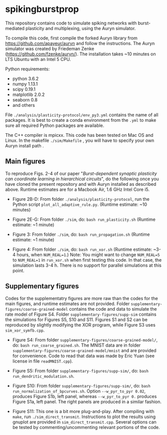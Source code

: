 # spikingburstprop
This repository contains code to simulate spiking networks with burst-mediated plasticity and multiplexing, using the Auryn simulator.

To compile this code, first compile the forked Auryn library from 
https://github.com/apayeur/auryn
and follow the instructions. 
The Auryn simulator was created by Friedeman Zenke (https://github.com/fzenke/auryn/).
The installation takes ~10 minutes on LTS Ubuntu with an Intel 5 CPU.

Python requirements:
* python 3.6.2
* numpy 1.13.1
* scipy 0.19.1
* matplotlib 2.0.2
* seaborn 0.8 
* and others

File  `./analysis/plasticity-protocol/env_py3.yml` contains the name of all packages. 
It is best to create a conda environment from the `.yml` to make sure all required Python packages are available.   

The C++ compiler is mpicxx. This code has been tested on Mac OS and Linux.
In the makefile `./sim/Makefile` , you will have to specify your own Auryn install path .

## Main figures
To reproduce Figs. 2-4 of our paper "*Burst-dependent synaptic plasticity can coordinate learning in hierarchical circuits*", do the following once you have cloned the present repository and with Auryn installed as described above. Runtime estimates are for a Macbook Air, 1.6 GHz Intel Core i5. 

* Figure 2B-D: From folder `./analysis/plasticity-protocol`, run the Python script `plot_all_adaptive_rule.py`.  (Runtime estimate: ~10 minutes)

* Figure 2E-G: From folder `./sim`, do: `bash run_plasticity.sh` (Runtime estimate: ~1 minute)

* Figure 3: From folder `./sim`, do: `bash run_propagation.sh` (Runtime estimate: ~1 minute)

* Figure 4: From folder `./sim`, do: `bash run_xor.sh` 
(Runtime estimate: ~3-4 hours, when `NUM_REAL=1`.) Note: You might want to change `NUM_REAL=5` to `NUM_REAL=1` in `run_xor.sh` when first testing this code. In that case, the simulation lasts 3-4 h. There is no support for parallel simulations at this point.

## Supplementary figures
Codes for the supplementatry figures are more raw than the codes for the main figures, and runtime estimates are not provided. Folder `supplementary-figures/coarse-grained-model` contains the code and data to simulate the rate model of Figure S4. Folder `supplementary-figures/supp-sim` contains the simulations for Figures S5, S10 and S11. Figures S1 and S2 can be reproduced by slightly modifying the XOR program, while Figure S3 uses `sim_xor_symfb.cpp`.

* Figure S4: From folder `supplementary-figures/coarse-grained-model/`, do: `bash run_coarse_grained.sh`. The MNIST data are in folder `supplementary-figures/coarse-grained-model/mnist` and are provided for convenience. Code to read that data was made by Eric Yuan (see license in file `readMNIST.cpp`). 

* Figure S5: From folder `supplementary-figures/supp-sim/`, do: `bash run_dendritic_modulation.sh`.

* Figure S10: From folder `supplementary-figures/supp-sim/`, do: `bash run_normalization_of_bpcurves.sh`. Option `--w_pyr_to_pyr 0.02`, produces Figure S1b, left panel, whereas `--w_pyr_to_pyr 0.` produces Figure S1a, left panel. The right panels are produced in a similar fashion. 

* Figure S11: This one is a bit more plug-and-play. After compiling with `make`, run `./sim_direct_transmit`. Instructions to plot the results using gnuplot are provided in `sim_direct_transmit.cpp`. Several options can be tested by commenting/uncommenting relevant portions of the code.


